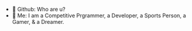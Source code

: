 - 👀 Github: Who are u?
- 👋 Me: I am a Competitive Prgrammer, a Developer, a Sports Person, a Gamer, & a Dreamer.
